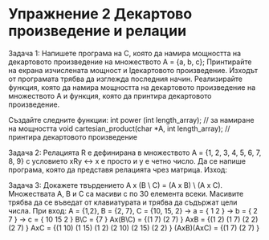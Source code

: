 # Упражнение 2 Декартово произведение и релации

Задача 1: Напишете програма на С, която да намира мощността на декартовото произведение на множеството A = {a, b, c}; Принтирайте на екрана изчислената мощност и lдекартовото произведение. Изходът от програмата трябва да изглежда последния начин. Реализирайте функция, която да намира мощността на декартовото произведение на множеството А и функция, която да принтира декартовото произведение.
 
Създайте следните функции:
int power (int length_array); // за намиране на мощността 
void cartesian_product(char *A, int length_array); // принтира декартовото произведение 

Задача 2: Релацията R е дефинирана в множеството A = {1, 2, 3, 4, 5, 6, 7, 8, 9} с условието xRy ↔ x е просто и y е четно число. Да се напише програма, която да представя релацията чрез матрица.
Изход:
 
 Задача 3: Докажете твърдението A x (B \ C) = (A x B) \ (A x C). Множествата A, B и C са масиви с по 30 елемента всеки. Масивите трябва да се въведат от клавиатурата и трябва да съдържат цели числа.
При вход: А = {1,2}, B = {2, 7}, C = {10, 15, 2}
-> a = { 1 2 }
-> b = { 2 7 }
-> c = { 10 15 2 }
B\C = {7 }
Ax(B\C) = {(1 7) (2 7) }
AxB = {(1 2) (1 7) (2 2) (2 7) }
AxC = {(1 10) (1 15) (1 2) (2 10) (2 15) (2 2) }
(AxB)\(AxC) = {(1 7) (2 7) }
